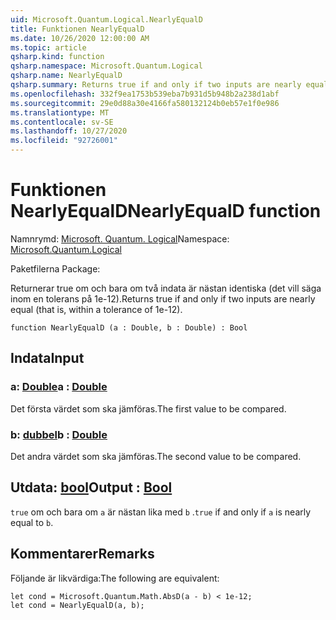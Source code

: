 ```yaml
---
uid: Microsoft.Quantum.Logical.NearlyEqualD
title: Funktionen NearlyEqualD
ms.date: 10/26/2020 12:00:00 AM
ms.topic: article
qsharp.kind: function
qsharp.namespace: Microsoft.Quantum.Logical
qsharp.name: NearlyEqualD
qsharp.summary: Returns true if and only if two inputs are nearly equal (that is, within a tolerance of 1e-12).
ms.openlocfilehash: 332f9ea1753b539eba7b931d5b948b2a238d1abf
ms.sourcegitcommit: 29e0d88a30e4166fa580132124b0eb57e1f0e986
ms.translationtype: MT
ms.contentlocale: sv-SE
ms.lasthandoff: 10/27/2020
ms.locfileid: "92726001"
---
```

# <a name="nearlyequald-function"></a><span data-ttu-id="e4423-102">Funktionen NearlyEqualD</span><span class="sxs-lookup"><span data-stu-id="e4423-102">NearlyEqualD function</span></span>

<span data-ttu-id="e4423-103">Namnrymd: [Microsoft. Quantum. Logical](xref:Microsoft.Quantum.Logical)</span><span class="sxs-lookup"><span data-stu-id="e4423-103">Namespace: [Microsoft.Quantum.Logical](xref:Microsoft.Quantum.Logical)</span></span>

<span data-ttu-id="e4423-104">Paketfilerna [](https://nuget.org/packages/)</span><span class="sxs-lookup"><span data-stu-id="e4423-104">Package: [](https://nuget.org/packages/)</span></span>


<span data-ttu-id="e4423-105">Returnerar true om och bara om två indata är nästan identiska (det vill säga inom en tolerans på 1e-12).</span><span class="sxs-lookup"><span data-stu-id="e4423-105">Returns true if and only if two inputs are nearly equal (that is, within a tolerance of 1e-12).</span></span>

```qsharp
function NearlyEqualD (a : Double, b : Double) : Bool
```


## <a name="input"></a><span data-ttu-id="e4423-106">Indata</span><span class="sxs-lookup"><span data-stu-id="e4423-106">Input</span></span>

### <a name="a--double"></a><span data-ttu-id="e4423-107">a: [Double](xref:microsoft.quantum.lang-ref.double)</span><span class="sxs-lookup"><span data-stu-id="e4423-107">a : [Double](xref:microsoft.quantum.lang-ref.double)</span></span>

<span data-ttu-id="e4423-108">Det första värdet som ska jämföras.</span><span class="sxs-lookup"><span data-stu-id="e4423-108">The first value to be compared.</span></span>


### <a name="b--double"></a><span data-ttu-id="e4423-109">b: [dubbel](xref:microsoft.quantum.lang-ref.double)</span><span class="sxs-lookup"><span data-stu-id="e4423-109">b : [Double](xref:microsoft.quantum.lang-ref.double)</span></span>

<span data-ttu-id="e4423-110">Det andra värdet som ska jämföras.</span><span class="sxs-lookup"><span data-stu-id="e4423-110">The second value to be compared.</span></span>



## <a name="output--bool"></a><span data-ttu-id="e4423-111">Utdata: [bool](xref:microsoft.quantum.lang-ref.bool)</span><span class="sxs-lookup"><span data-stu-id="e4423-111">Output : [Bool](xref:microsoft.quantum.lang-ref.bool)</span></span>

<span data-ttu-id="e4423-112">`true` om och bara om `a` är nästan lika med `b` .</span><span class="sxs-lookup"><span data-stu-id="e4423-112">`true` if and only if `a` is nearly equal to `b`.</span></span>

## <a name="remarks"></a><span data-ttu-id="e4423-113">Kommentarer</span><span class="sxs-lookup"><span data-stu-id="e4423-113">Remarks</span></span>

<span data-ttu-id="e4423-114">Följande är likvärdiga:</span><span class="sxs-lookup"><span data-stu-id="e4423-114">The following are equivalent:</span></span>

```Q#
let cond = Microsoft.Quantum.Math.AbsD(a - b) < 1e-12;
let cond = NearlyEqualD(a, b);
```
